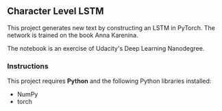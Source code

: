 ## Character Level LSTM

This project generates new text by constructing an LSTM in PyTorch. The network is trained on the book Anna Karenina. 

The notebook is an exercise of Udacity's Deep Learning Nanodegree.

### Instructions

This project requires **Python** and the following Python libraries installed:

- NumPy
- torch